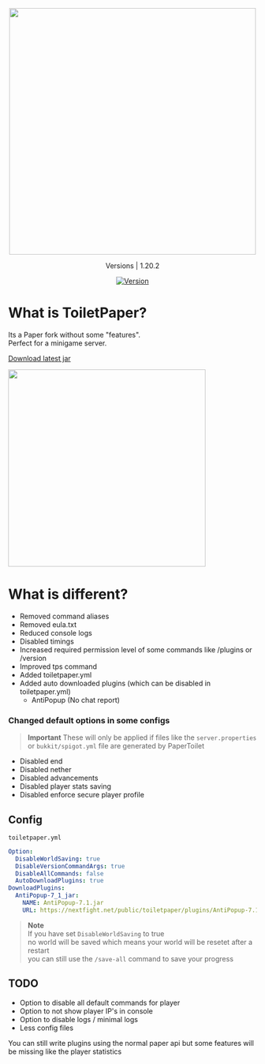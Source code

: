 <div align="center">
    <img src="https://github.com/NextFightNetwork/ToiletPaper/assets/114857048/a4cffc2c-df91-4e40-aeca-5f0dae4be0a0" width="500px"><br>
    <p>Versions | 1.20.2</p>
    <a href="https://github.com/NextFightNetwork/ToiletPaper/releases"><img src="https://img.shields.io/github/v/tag/NextFightNetwork/ToiletPaper.svg" alt="Version"></a>
</div>

# What is ToiletPaper?
Its a Paper fork without some "features".  
Perfect for a minigame server.

[Download latest jar](https://github.com/NextFightNetwork/ToiletPaper/releases/download/1.3.1/ToiletPaper-1.20.2-v1.3.1.jar)

<img src="https://github.com/NextFightNetwork/ToiletPaper/assets/114857048/b24d6b69-dace-4f0d-853a-ae40f50edf53" width="400px">

# What is different?
- Removed command aliases
- Removed eula.txt
- Reduced console logs
- Disabled timings
- Increased required permission level of some commands like /plugins or /version
- Improved tps command
- Added toiletpaper.yml
- Added auto downloaded plugins (which can be disabled in toiletpaper.yml)
  - AntiPopup (No chat report)

### Changed default options in some configs
> **Important**
> These will only be applied if files like the `server.properties` or `bukkit/spigot.yml` file are generated by PaperToilet
  - Disabled end
  - Disabled nether
  - Disabled advancements
  - Disabled player stats saving
  - Disabled enforce secure player profile

## Config
`toiletpaper.yml`
```yml
Option:
  DisableWorldSaving: true
  DisableVersionCommandArgs: true
  DisableAllCommands: false
  AutoDownloadPlugins: true
DownloadPlugins:
  AntiPopup-7_1_jar:
    NAME: AntiPopup-7.1.jar
    URL: https://nextfight.net/public/toiletpaper/plugins/AntiPopup-7.1.jar
```

> **Note**  
> If you have set `DisableWorldSaving` to true  
> no world will be saved which means your world will be resetet after a restart  
> you can still use the `/save-all` command to save your progress  

## TODO
- Option to disable all default commands for player
- Option to not show player IP's in console
- Option to disable logs / minimal logs
- Less config files

You can still write plugins using the normal paper api but some features will be missing like the player statistics
